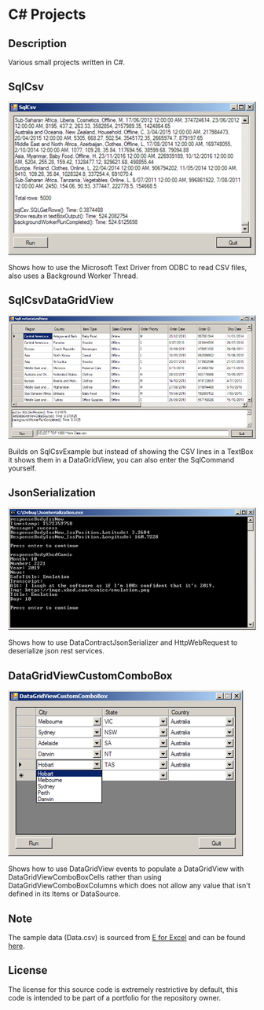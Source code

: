 # C# Projects

## Description
Various small projects written in C#.

## SqlCsv
![SqlCsvExample ScreenShot](/ScreenShots/SqlCsv.png?raw=true)

Shows how to use the Microsoft Text Driver from ODBC to read CSV files, also uses a Background Worker Thread.

## SqlCsvDataGridView
![SqlCsvDataGridView ScreenShot](/ScreenShots/SqlCsvDataGridView.png?raw=true)

Builds on SqlCsvExample but instead of showing the CSV lines in a TextBox it shows them in a DataGridView, you can also enter the SqlCommand yourself.

## JsonSerialization
![JsonSerialization ScreenShot](/ScreenShots/JsonSerialization.png?raw=true)

Shows how to use DataContractJsonSerializer and HttpWebRequest to deserialize json rest services.

## DataGridViewCustomComboBox
![DataGridViewCustomComboBox](/ScreenShots/DataGridViewCustomComboBox.png?raw=true)

Shows how to use DataGridView events to populate a DataGridView with DataGridViewComboBoxCells rather than using DataGridViewComboBoxColumns which does not allow any value that isn't defined in its Items or DataSource.


## Note
The sample data (Data.csv) is sourced from [E for Excel](eforexcel.com) and can be found [here](http://eforexcel.com/wp/downloads-18-sample-csv-files-data-sets-for-testing-sales/).

## License
The license for this source code is extremely restrictive by default, this code is intended to be part of a portfolio for the repository owner.
